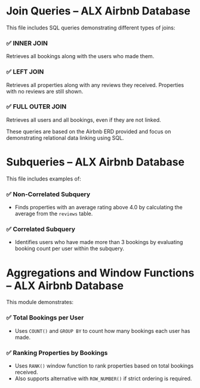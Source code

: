 # Join Queries – ALX Airbnb Database

This file includes SQL queries demonstrating different types of joins:

### ✅ INNER JOIN

Retrieves all bookings along with the users who made them.

### ✅ LEFT JOIN

Retrieves all properties along with any reviews they received. Properties with no reviews are still shown.

### ✅ FULL OUTER JOIN

Retrieves all users and all bookings, even if they are not linked.

These queries are based on the Airbnb ERD provided and focus on demonstrating relational data linking using SQL.

# Subqueries – ALX Airbnb Database

This file includes examples of:

### ✅ Non-Correlated Subquery

- Finds properties with an average rating above 4.0 by calculating the average from the `reviews` table.

### ✅ Correlated Subquery

- Identifies users who have made more than 3 bookings by evaluating booking count per user within the subquery.

# Aggregations and Window Functions – ALX Airbnb Database

This module demonstrates:

### ✅ Total Bookings per User

- Uses `COUNT()` and `GROUP BY` to count how many bookings each user has made.

### ✅ Ranking Properties by Bookings

- Uses `RANK()` window function to rank properties based on total bookings received.
- Also supports alternative with `ROW_NUMBER()` if strict ordering is required.
